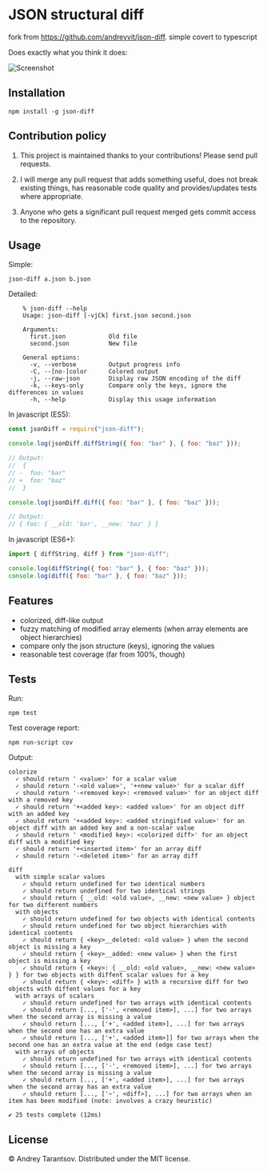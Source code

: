 # JSON structural diff

fork from https://github.com/andreyvit/json-diff. simple covert to typescript

Does exactly what you think it does:

![Screenshot](https://github.com/andreyvit/json-diff/raw/master/doc/screenshot.png)

## Installation

    npm install -g json-diff

## Contribution policy

1. This project is maintained thanks to your contributions! Please send pull requests.

2. I will merge any pull request that adds something useful, does not break existing things, has reasonable code quality and provides/updates tests where appropriate.

3. Anyone who gets a significant pull request merged gets commit access to the repository.

## Usage

Simple:

```
json-diff a.json b.json
```

Detailed:

```
    % json-diff --help
    Usage: json-diff [-vjCk] first.json second.json

    Arguments:
      first.json            Old file
      second.json           New file

    General options:
      -v, --verbose         Output progress info
      -C, --[no-]color      Colored output
      -j, --raw-json        Display raw JSON encoding of the diff
      -k, --keys-only       Compare only the keys, ignore the differences in values
      -h, --help            Display this usage information
```

In javascript (ES5):

```js
const jsonDiff = require("json-diff");

console.log(jsonDiff.diffString({ foo: "bar" }, { foo: "baz" }));

// Output:
//  {
// -  foo: "bar"
// +  foo: "baz"
//  }

console.log(jsonDiff.diff({ foo: "bar" }, { foo: "baz" }));

// Output:
// { foo: { __old: 'bar', __new: 'baz' } }
```

In javascript (ES6+):

```js
import { diffString, diff } from "json-diff";

console.log(diffString({ foo: "bar" }, { foo: "baz" }));
console.log(diff({ foo: "bar" }, { foo: "baz" }));
```

## Features

- colorized, diff-like output
- fuzzy matching of modified array elements (when array elements are object hierarchies)
- compare only the json structure (keys), ignoring the values
- reasonable test coverage (far from 100%, though)

## Tests

Run:

```
npm test
```

Test coverage report:

```
npm run-script cov
```

Output:

```
colorize
  ✓ should return ' <value>' for a scalar value
  ✓ should return '-<old value>', '+<new value>' for a scalar diff
  ✓ should return '-<removed key>: <removed value>' for an object diff with a removed key
  ✓ should return '+<added key>: <added value>' for an object diff with an added key
  ✓ should return '+<added key>: <added stringified value>' for an object diff with an added key and a non-scalar value
  ✓ should return ' <modified key>: <colorized diff>' for an object diff with a modified key
  ✓ should return '+<inserted item>' for an array diff
  ✓ should return '-<deleted item>' for an array diff

diff
  with simple scalar values
    ✓ should return undefined for two identical numbers
    ✓ should return undefined for two identical strings
    ✓ should return { __old: <old value>, __new: <new value> } object for two different numbers
  with objects
    ✓ should return undefined for two objects with identical contents
    ✓ should return undefined for two object hierarchies with identical contents
    ✓ should return { <key>__deleted: <old value> } when the second object is missing a key
    ✓ should return { <key>__added: <new value> } when the first object is missing a key
    ✓ should return { <key>: { __old: <old value>, __new: <new value> } } for two objects with diffent scalar values for a key
    ✓ should return { <key>: <diff> } with a recursive diff for two objects with diffent values for a key
  with arrays of scalars
    ✓ should return undefined for two arrays with identical contents
    ✓ should return [..., ['-', <removed item>], ...] for two arrays when the second array is missing a value
    ✓ should return [..., ['+', <added item>], ...] for two arrays when the second one has an extra value
    ✓ should return [..., ['+', <added item>]] for two arrays when the second one has an extra value at the end (edge case test)
  with arrays of objects
    ✓ should return undefined for two arrays with identical contents
    ✓ should return [..., ['-', <removed item>], ...] for two arrays when the second array is missing a value
    ✓ should return [..., ['+', <added item>], ...] for two arrays when the second array has an extra value
    ✓ should return [..., ['~', <diff>], ...] for two arrays when an item has been modified (note: involves a crazy heuristic)

✔ 25 tests complete (12ms)
```

## License

© Andrey Tarantsov. Distributed under the MIT license.
